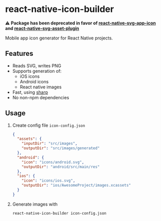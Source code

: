 # react-native-icon-builder

:warning: **Package has been deprecated in favor of [react-native-svg-app-icon](https://github.com/aeirola/react-native-svg-app-icon) and [react-native-svg-asset-plugin](https://github.com/aeirola/react-native-svg-asset-plugin)**

Mobile app icon generator for React Native projects.

## Features

- Reads SVG, writes PNG
- Supports generation of:
  - iOS icons
  - Android icons
  - React native images
- Fast, using [sharp](https://github.com/lovell/sharp)
- No non-npm dependencies

## Usage

1. Create config file `icon-config.json`

   ```json
   {
     "assets": {
       "inputDir": "src/images",
       "outputDir": "src/images/generated"
     },
     "android": {
       "icon": "icons/android.svg",
       "outputDir": "android/src/main/res"
     },
     "ios": {
       "icon": "icons/ios.svg",
       "outputDir": "ios/AwesomeProject/images.xcassets"
     }
   }
   ```

2. Generate images with
   ```bash
   react-native-icon-builder icon-config.json
   ```

